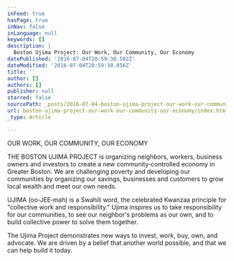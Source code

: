 ```yaml
---
inFeed: true
hasPage: true
inNav: false
inLanguage: null
keywords: []
description: |
  Boston Ujima Project: Our Work, Our Community, Our Economy
datePublished: '2016-07-04T20:59:30.502Z'
dateModified: '2016-07-04T20:59:30.056Z'
title: ''
author: []
authors: []
publisher: null
starred: false
sourcePath: _posts/2016-07-04-boston-ujima-project-our-work-our-community-our-economy.md
url: boston-ujima-project-our-work-our-community-our-economy/index.html
_type: Article

---
```

OUR WORK, OUR COMMUNITY, OUR ECONOMY 

THE BOSTON UJIMA PROJECT is organizing neighbors, workers, business owners and investors to create a new community‐controlled economy in Greater Boston. We are challenging poverty and developing our communities by organizing our savings, businesses and customers to grow local wealth and meet our own needs.

UJIMA (oo‐JEE‐mah) is a Swahili word, the celebrated Kwanzaa principle for "collective work and responsibility." Ujima inspires us to take responsibility for our communities, to see our neighbor's problems as our own, and to build collective power to solve them together. 

The Ujima Project demonstrates new ways to invest, work, buy, own, and advocate. We are driven by a
belief that another world possible, and that we can help build it today.